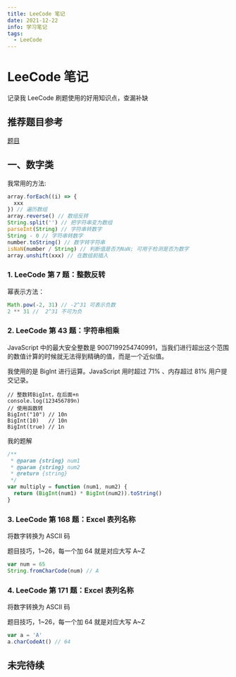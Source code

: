 ```yaml
---
title: LeeCode 笔记
date: 2021-12-22
info: 学习笔记
tags:
  - LeeCode
---
```


# LeeCode 笔记

记录我 LeeCode 刷题使用的好用知识点，查漏补缺

## 推荐题目参考

[题目](https://www.yuque.com/cuggz/interview/cmno8a)

## 一、数字类

我常用的方法:

```js
array.forEach((i) => {
  xxx
}) // 遍历数组
array.reverse() // 数组反转
String.split('') // 把字符串变为数组
parseInt(String) // 字符串转数字
String - 0 // 字符串转数字
number.toString() // 数字转字符串
isNaN(number / String) // 判断值是否为NaN; 可用于检测是否为数字
array.unshift(xxx) // 在数组前插入
```

### 1. LeeCode 第 7 题：整数反转

幂表示方法：

```js
Math.pow(-2, 31) // -2^31 可表示负数
2 ** 31 //  2^31 不可为负
```

### 2. LeeCode 第 43 题：字符串相乘

JavaScript 中的最大安全整数是 9007199254740991，当我们进行超出这个范围的数值计算的时候就无法得到精确的值，而是一个近似值。

我使用的是 BigInt 进行运算。JavaScript 用时超过 71% 、内存超过 81% 用户提交记录。

```JS
// 整数转BigInt，在后面+n
console.log(123456789n)
// 使用函数转
BigInt("10") // 10n
BigInt(10)   // 10n
BigInt(true) // 1n
```

我的题解

```js
/**
 * @param {string} num1
 * @param {string} num2
 * @return {string}
 */
var multiply = function (num1, num2) {
  return (BigInt(num1) * BigInt(num2)).toString()
}
```

### 3. LeeCode 第 168 题：Excel 表列名称

将数字转换为 ASCII 码

题目技巧，1~26，每一个加 64 就是对应大写 A~Z

```js
var num = 65
String.fromCharCode(num) // A
```

### 4. LeeCode 第 171 题：Excel 表列名称

将数字转换为 ASCII 码

题目技巧，1~26，每一个加 64 就是对应大写 A~Z

```js
var a = 'A'
a.charCodeAt() // 64
```

## 未完待续
